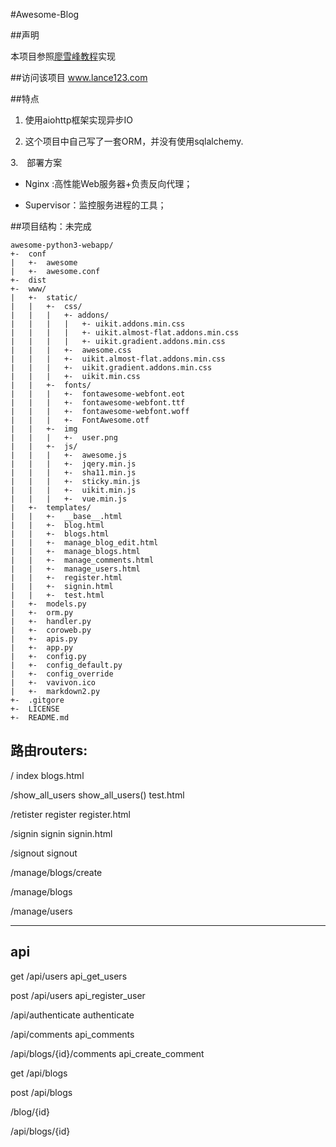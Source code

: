 #Awesome-Blog

##声明

本项目参照[廖雪峰教程](http://www.liaoxuefeng.com/wiki/0014316089557264a6b348958f449949df42a6d3a2e542c000/001432170876125c96f6cc10717484baea0c6da9bee2be4000)实现

##访问该项目
www.lance123.com


##特点

1. 使用aiohttp框架实现异步IO

3. 这个项目中自己写了一套ORM，并没有使用sqlalchemy.

3.　部署方案

* Nginx :高性能Web服务器+负责反向代理；

* Supervisor：监控服务进程的工具；


##项目结构：未完成

    awesome-python3-webapp/
    +-  conf
    |   +-  awesome
    |   +-  awesome.conf   
    +-  dist
    +-	www/
    |	+-	static/
    |	|	+-	css/
    |	|	|	+- addons/
    |	|	|	|	+- uikit.addons.min.css
    |	|	|	|	+- uikit.almost-flat.addons.min.css
    |	|	|	|	+- uikit.gradient.addons.min.css
    |	|	|	+- 	awesome.css
    |	|	|	+- 	uikit.almost-flat.addons.min.css
    |	|	|	+- 	uikit.gradient.addons.min.css
    |	|	|	+- 	uikit.min.css
    |	|	+-	fonts/
    |	|	|	+-	fontawesome-webfont.eot
    |	|	|	+- 	fontawesome-webfont.ttf
    |	|	|	+- 	fontawesome-webfont.woff
    |	|	|	+- 	FontAwesome.otf
    |	|	+-	img
    |	|	|	+-	user.png 
    |	|	+-	js/
    |	|	|	+- 	awesome.js
    |	|	|	+-	jqery.min.js
    |	|	|	+-	sha11.min.js
    |	|	|	+-	sticky.min.js
    |	|	| 	+- 	uikit.min.js
    |	|	|	+-	vue.min.js
    |	+-	templates/
    |	|	+-	__base__.html
    |	|	+-	blog.html
    |	|	+-	blogs.html
    |	|	+-	manage_blog_edit.html
    |	|	+-	manage_blogs.html
    |	|	+-	manage_comments.html
    |	|	+-	manage_users.html
    |	|	+-	register.html
    |	|	+-	signin.html
    |	|	+-	test.html
    |	+-	models.py
    |	+-	orm.py
    |	+-	handler.py
    |	+-	coroweb.py
    |	+-	apis.py
    |	+-	app.py
    |	+-	config.py
    |	+-	config_default.py
    |	+-	config_override
    |	+-	vavivon.ico
    |	+-	markdown2.py
    +-	.gitgore
    +-	LICENSE
    +-	README.md

## 路由routers:

/                   index                       blogs.html

/show_all_users     show_all_users()            test.html               

/retister           register                    register.html

/signin             signin                      signin.html

/signout            signout                     

/manage/blogs/create

/manage/blogs

/manage/users

**********

## api

get /api/users                      api_get_users

post /api/users                     api_register_user

/api/authenticate                   authenticate

/api/comments                       api_comments

/api/blogs/{id}/comments            api_create_comment      

get  /api/blogs

post /api/blogs

/blog/{id}

/api/blogs/{id}